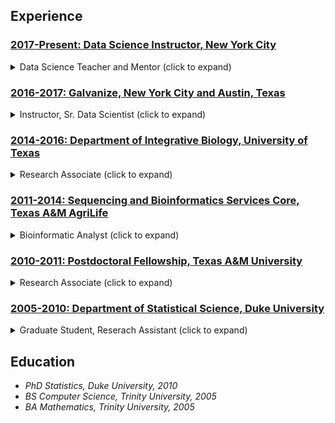 

## Experience

### [2017-Present: Data Science Instructor, New York City](https://github.com/pointOfive/Examples/tree/master/Bio#nyc)
<details>

<summary>
Data Science Teacher and Mentor (click to expand)
</summary>

<table style="width:100%">
  <tr>
    <td>

#### Responsibilities

- [Curriculum specification and development](https://github.com/pointOfive/Examples/tree/master/Lectures)
- [Fully interactive content delivery and guidance](https://github.com/pointOfive/Examples/tree/master/Projects)
- [Practice exercise creation and evaluation](https://github.com/pointOfive/Examples/tree/master/Code)
- Job search and career growth mentoring    

    </td>
    <td>

#### Highlights

- 5 month program completely from scratch
- 35 methodologies deeply explored
- 40 hrs/wk apprenticeship style program
- 50% unsolicited rate increase after 1 month

    </td>
  </tr>
</table>

</details>




### [2016-2017: Galvanize, New York City and Austin, Texas](https://github.com/pointOfive/Examples/tree/master/Bio#atx)
<details>

<summary>
Instructor, Sr. Data Scientist (click to expand)
</summary>

<table style="width:100%">
  <tr>
    <td>

#### Responsibilities 
- Lecture preparation and delivery
- Exercise montitoring and support
- Student mentorship and guidance
- Prospective student recruitment
- Networking, promotions, and hiring

    </td>
    <td>

#### Highlights
- 6 cohorts and 49 students taught and mentored
- [44 lectures and 4 special topics created campus](https://github.com/pointOfive/Examples/tree/master/Lectures#lecture-material)
- [40 hours (30 sections, 200 Q&A's) onboarding material](https://github.com/pointOfive/Examples/tree/master/Lectures#lecture-material)   
- [10 hours (10 sections, 50 Q&A's) workshop material](https://github.com/pointOfive/Examples/tree/master/Lectures#lecture-material)
- 40% salary increase with promotion to NYC

    </td>
  </tr>
</table>

</details>

### [2014-2016: Department of Integrative Biology, University of Texas](https://github.com/pointOfive/Examples/tree/master/Bio#ut)
<details>

<summary>
Research Associate (click to expand)
</summary>

<table style="width:100%">
  <tr>
    <td>

#### Responsibilities
- [Nextgen sequencing data management](https://github.com/pointOfive/Examples/tree/master/Compute#hpc)
  - RNA, TAG, WGSl, RAD, and Bisulfite-seq
- [Pipeline creation, maintenance, and use](https://github.com/pointOfive/Examples/tree/master/Compute#open-source-tools)
  - (e)QTL/GWAS and bulk segregation
- [Data analysis and visualization support](https://github.com/pointOfive/Examples/tree/master/Publications)
- Bioinformatics and statistics mentoring

    </td>
    <td>
    
#### Highlights
- [3 manuscript publications supported](https://github.com/pointOfive/Examples/tree/master/Publications#publications)
- 4 additional large scale projects supported
  - Photoperiodic response and flowering time
  - Bayesian analysis of drought methylation 
  - Gene correlation network analysis
  - Chromosomal knob detection
- 10% salary increase rewarded after first year

    </td>
  </tr>
</table>

</details>

### [2011-2014: Sequencing and Bioinformatics Services Core, Texas A&M AgriLife](https://github.com/pointOfive/Examples/tree/master/Bio#tamu)
<details>

<summary>
Bioinformatic Analyst (click to expand)
</summary>

<table style="width:100%">
  <tr>
    <td>

#### Responsibilities
- Consulting
  - Nextgen sequencing, bioinformatics, and statistics
- Contracting 
  - Differential expression and genotyping 
- [Nextgen sequencing data management](https://github.com/pointOfive/Examples/tree/master/Compute#hpc)
- [Sample demultiplexing, quality control, and delivery](https://github.com/pointOfive/Examples/tree/master/Compute#open-source-tools)

    </td>
    <td>
    
#### Highlights
- 10 TAMU labs analysis service repeat customers
- 3 companies analysis service repeat customers 
- 1 year transcription start site collaboration
- $35M TAMU Wheat/Bayer CropScience project
- 10% salary increase rewarded after first year
- 15% salary increase offered after second year


    </td>
  </tr>
</table>

</details>

### [2010-2011: Postdoctoral Fellowship, Texas A&M University](https://github.com/pointOfive/Examples/tree/master/Bio#postdoc)

<details>

<summary>
Research Associate (click to expand)
</summary>

<table style="width:100%">
  <tr>
    <td>

#### Responsibilities
- Statistical analysis and data processing 
- Learn cancer-nutrition physiology
- Learn transcriptomics and metagenomics
- [Support lab publication projects](https://github.com/pointOfive/Examples/tree/master/Publications#publications)

    </td>
    <td>
    
#### Highlights
- Postdoctoral Program in Leading Statistics Department
- Program in Biostatistics, Bioinformatics, Nutrition and Cancer
- Program in Integrative Nutrition and Complex Diseases 
- [Secured lab research grant through high profile publication](https://github.com/pointOfive/Examples/tree/master/Publications#publications)

    </td>
  </tr>
</table>

</details>

### [2005-2010: Department of Statistical Science, Duke University](https://github.com/pointOfive/Examples/tree/master/Bio#duke)

<details>

<summary>
Graduate Student, Reserach Assistant (click to expand)
</summary>

<table style="width:100%">
  <tr>
    <td>


#### Responsibilities
- Summer Instructor
- Teaching Assistant
- Consultant
- Research Assistant

    </td>
    <td>
    
#### Highlights

- Statistics 101/102 and regression
- Math stats, Econ Stats, and GLMs
- Experimental Design and Analysis
- Children’s Environmental Health Initiative 

    </td>
  </tr>
</table>

</details>

## Education

- *PhD Statistics, Duke University, 2010*
- *BS Computer Science, Trinity University, 2005*
- *BA Mathematics, Trinity University, 2005*

